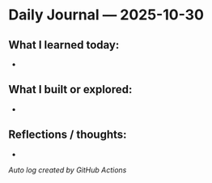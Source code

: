 # Daily Journal — 2025-10-30

## What I learned today:
- 

## What I built or explored:
- 

## Reflections / thoughts:
- 

_Auto log created by GitHub Actions_
